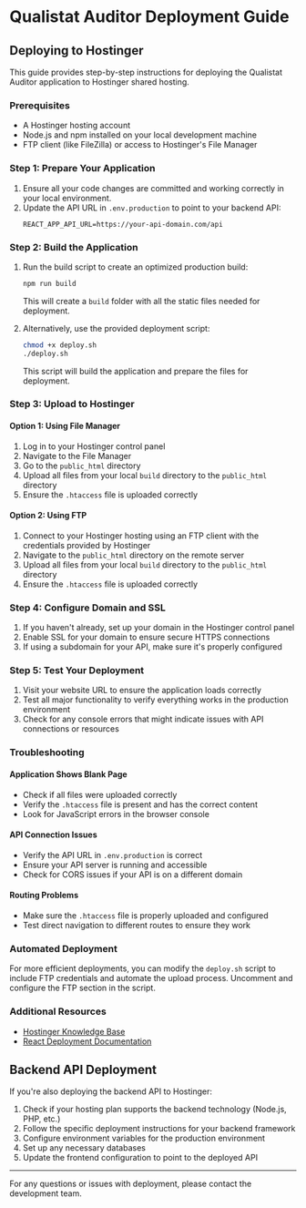 # Qualistat Auditor Deployment Guide

## Deploying to Hostinger

This guide provides step-by-step instructions for deploying the Qualistat Auditor application to Hostinger shared hosting.

### Prerequisites

- A Hostinger hosting account
- Node.js and npm installed on your local development machine
- FTP client (like FileZilla) or access to Hostinger's File Manager

### Step 1: Prepare Your Application

1. Ensure all your code changes are committed and working correctly in your local environment.
2. Update the API URL in `.env.production` to point to your backend API:
   ```
   REACT_APP_API_URL=https://your-api-domain.com/api
   ```

### Step 2: Build the Application

1. Run the build script to create an optimized production build:
   ```bash
   npm run build
   ```
   This will create a `build` folder with all the static files needed for deployment.

2. Alternatively, use the provided deployment script:
   ```bash
   chmod +x deploy.sh
   ./deploy.sh
   ```
   This script will build the application and prepare the files for deployment.

### Step 3: Upload to Hostinger

#### Option 1: Using File Manager

1. Log in to your Hostinger control panel
2. Navigate to the File Manager
3. Go to the `public_html` directory
4. Upload all files from your local `build` directory to the `public_html` directory
5. Ensure the `.htaccess` file is uploaded correctly

#### Option 2: Using FTP

1. Connect to your Hostinger hosting using an FTP client with the credentials provided by Hostinger
2. Navigate to the `public_html` directory on the remote server
3. Upload all files from your local `build` directory to the `public_html` directory
4. Ensure the `.htaccess` file is uploaded correctly

### Step 4: Configure Domain and SSL

1. If you haven't already, set up your domain in the Hostinger control panel
2. Enable SSL for your domain to ensure secure HTTPS connections
3. If using a subdomain for your API, make sure it's properly configured

### Step 5: Test Your Deployment

1. Visit your website URL to ensure the application loads correctly
2. Test all major functionality to verify everything works in the production environment
3. Check for any console errors that might indicate issues with API connections or resources

### Troubleshooting

#### Application Shows Blank Page

- Check if all files were uploaded correctly
- Verify the `.htaccess` file is present and has the correct content
- Look for JavaScript errors in the browser console

#### API Connection Issues

- Verify the API URL in `.env.production` is correct
- Ensure your API server is running and accessible
- Check for CORS issues if your API is on a different domain

#### Routing Problems

- Make sure the `.htaccess` file is properly uploaded and configured
- Test direct navigation to different routes to ensure they work

### Automated Deployment

For more efficient deployments, you can modify the `deploy.sh` script to include FTP credentials and automate the upload process. Uncomment and configure the FTP section in the script.

### Additional Resources

- [Hostinger Knowledge Base](https://support.hostinger.com/en)
- [React Deployment Documentation](https://create-react-app.dev/docs/deployment/)

## Backend API Deployment

If you're also deploying the backend API to Hostinger:

1. Check if your hosting plan supports the backend technology (Node.js, PHP, etc.)
2. Follow the specific deployment instructions for your backend framework
3. Configure environment variables for the production environment
4. Set up any necessary databases
5. Update the frontend configuration to point to the deployed API

---

For any questions or issues with deployment, please contact the development team.